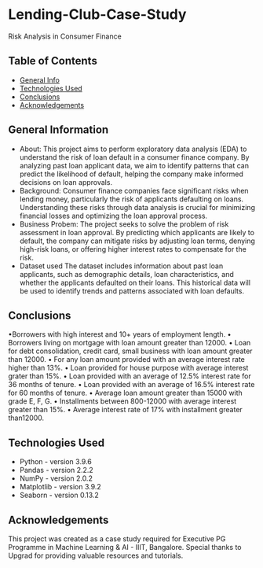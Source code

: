 # Lending-Club-Case-Study
Risk Analysis in Consumer Finance


## Table of Contents
* [General Info](#general-information)
* [Technologies Used](#technologies-used)
* [Conclusions](#conclusions)
* [Acknowledgements](#acknowledgements)

## General Information
- About:
This project aims to perform exploratory data analysis (EDA) to understand the risk of loan default in a consumer finance company. By analyzing past loan applicant data, we aim to identify patterns that can predict the likelihood of default, helping the company make informed decisions on loan approvals.
- Background:
Consumer finance companies face significant risks when lending money, particularly the risk of applicants defaulting on loans. Understanding these risks through data analysis is crucial for minimizing financial losses and optimizing the loan approval process.
- Business Probem:
The project seeks to solve the problem of risk assessment in loan approval. By predicting which applicants are likely to default, the company can mitigate risks by adjusting loan terms, denying high-risk loans, or offering higher interest rates to compensate for the risk.
- Dataset used
The dataset includes information about past loan applicants, such as demographic details, loan characteristics, and whether the applicants defaulted on their loans. This historical data will be used to identify trends and patterns associated with loan defaults.


## Conclusions
•Borrowers with high interest and 10+ years of employment length.
• Borrowers living on mortgage with loan amount greater than 12000.
• Loan for debt consolidation, credit card, small business with loan amount greater than 12000.
• For any loan amount provided with an average interest rate higher than 13%.
• Loan provided for house purpose with average interest grater than 15%.
• Loan provided with an average of 12.5% interest rate for 36 months of tenure.
• Loan provided with an average of 16.5% interest rate for 60 months of tenure.
• Average loan amount greater than 15000 with grade E, F, G.
• Installments between 800-12000 with average interest greater than 15%.
• Average interest rate of 17% with installment greater than12000.

## Technologies Used
- Python - version 3.9.6
- Pandas - version 2.2.2
- NumPy - version 2.0.2
- Matplotlib - version 3.9.2
- Seaborn - version 0.13.2

## Acknowledgements
This project was created as a case study required for Executive PG Programme in Machine Learning & AI - IIIT, Bangalore. Special thanks to Upgrad for providing valuable resources and tutorials.
